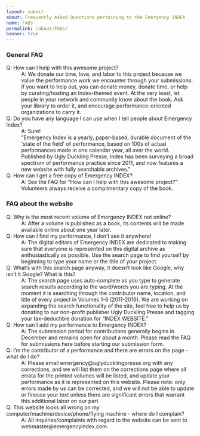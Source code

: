 ```yaml
---
layout: submit
about: Frequently Asked Questions pertaining to the Emergency INDEX
name: FAQs
permalink: /about/FAQs/
banner: true
---
```


### General FAQ

<dl>
  <dt>Q: How can I help with this awesome project?</dt>
  <dd>A: We donate our time, love, and labor to this project because we value the performance work we encounter through your submissions. If you want to help out, you can donate money, donate time, or help by curating/hosting an Index-themed event. At the very least, let people in your network and community know about the book. Ask your library to order it, and encourage performance-oriented organizations to carry it.</dd>

  <dt>Q: Do you have any language I can use when I tell people about Emergency Index?</dt>
  <dd>A: Sure!<br>
  "Emergency Index is a yearly, paper-based, durable document of the 'state of the field' of performance, based on 100s of actual performances made in one calendar year, all over the world. Published by Ugly Duckling Presse, Index has been surveying a broad spectrum of performance practice since 2011, and now features a new website with fully searchable archives."</dd>

  <dt>Q: How can I get a free copy of Emergency INDEX?</dt>
  <dd>A: See the FAQ for “How can I help with this awesome project?” Volunteers always receive a complimentary copy of the book.</dd>
</dl>

### FAQ about the website

<dl>
  <dt>Q: Why is the most recent volume of Emergency INDEX not online?</dt>
  <dd>A: After a volume is published as a book, its contents will be made available online about one year later.</dd>

  <dt>Q: How can I find my performance, I don’t see it anywhere!</dt>
  <dd>A: The digital editors of Emergency INDEX are dedicated to making sure that everyone is represented on this digital archive as enthusiastically as possible. Use the search page to find yourself by beginning to type your name or the title of your project.</dd>

  <dt>Q: What’s with this search page anyway, it doesn’t look like Google, why isn’t it Google? What is this?</dt>
  <dd>A: The search page uses auto-complete as you type to generate search results according to the word/words you are typing. At the moment it is searching through the contributor name, location, and title of every project in Volumes 1-6 (2011-2016). We are working on expanding the search functionality of the site, feel free to help us by donating to our non-profit publisher Ugly Duckling Presse and tagging your tax-deductible donation for “INDEX WEBSITE.”</dd>

  <dt>Q: How can I add my performance to Emergency INDEX?</dt>
  <dd>A: The submission period for contributions generally begins in December and remains open for about a month. Please read the FAQ for submissions here before starting our submission form.</dd>

  <dt>Q: I’m the contributor of a performance and there are errors on the page - what do I do?</dt>
  <dd>A: Please email emergency@uglyducklingpresse.org with any corrections, and we will list them on the corrections page where all errata for the printed volumes will be listed, and update your performance as it is represented on this website. Please note: only errors made by us can be corrected, and we will not be able to update or finesse your text unless there are significant errors that warrant this additional labor on our part.</dd>

  <dt>Q: This website looks all wrong on my computer/machine/device/phone/flying machine - where do I complain?</dt>
  <dd>A: All inquiries/complaints with regard to the website can be sent to webmaster@emergencyindex.com.</dd>
</dl>
